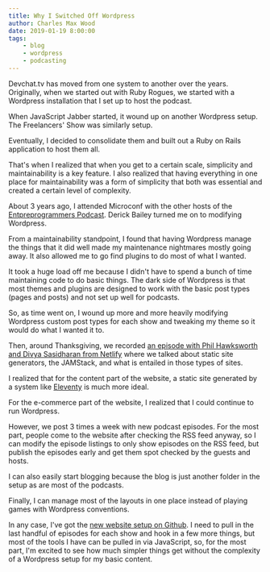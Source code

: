 ```yaml
---
title: Why I Switched Off Wordpress
author: Charles Max Wood
date: 2019-01-19 8:00:00
tags:
    - blog
    - wordpress
    - podcasting
---
```


Devchat.tv has moved from one system to another over the years. Originally, when we started out with Ruby Rogues, we started with a Wordpress installation that I set up to host the podcast.

When JavaScript Jabber started, it wound up on another Wordpress setup. The Freelancers' Show was similarly setup.

Eventually, I decided to consolidate them and built out a Ruby on Rails application to host them all.

That's when I realized that when you get to a certain scale, simplicity and maintainability is a key feature. I also realized that having everything in one place for maintainability was a form of simplicity that both was essential and created a certain level of complexity.

About 3 years ago, I attended Microconf with the other hosts of the [Entpreprogrammers Podcast](https://entreprogrammers.com). Derick Bailey turned me on to modifying Wordpress.

From a maintainability standpoint, I found that having Wordpress manage the things that it did well made my maintenance nightmares mostly going away. It also allowed me to go find plugins to do most of what I wanted.

It took a huge load off me because I didn't have to spend a bunch of time maintaining code to do basic things. The dark side of Wordpress is that most themes and plugins are designed to work with the basic post types (pages and posts) and not set up well for podcasts.

So, as time went on, I wound up more and more heavily modifying Wordpress custom post types for each show and tweaking my theme so it would do what I wanted it to.

Then, around Thanksgiving, we recorded [an episode with Phil Hawksworth and Divya Sasidharan from Netlify](https://devchat.tv/js-jabber/jsj-347-jamstack-with-divya-sasidharan-phil-hawksworth/) where we talked about static site generators, the JAMStack, and what is entailed in those types of sites.

I realized that for the content part of the website, a static site generated by a system like [Eleventy](https://www.11ty.io/) is much more ideal.

For the e-commerce part of the website, I realized that I could continue to run Wordpress.

However, we post 3 times a week with new podcast episodes. For the most part, people come to the website after checking the RSS feed anyway, so I can modify the episode listings to only show episodes on the RSS feed, but publish the episodes early and get them spot checked by the guests and hosts.

I can also easily start blogging because the blog is just another folder in the setup as are most of the podcasts.

Finally, I can manage most of the layouts in one place instead of playing games with Wordpress conventions.

In any case, I've got the [new website setup on Github](https://github.com/cmaxw/devchat-eleventy). I need to pull in the last handful of episodes for each show and hook in a few more things, but most of the tools I have can be pulled in via JavaScript, so, for the most part, I'm excited to see how much simpler things get without the complexity of a Wordpress setup for my basic content.